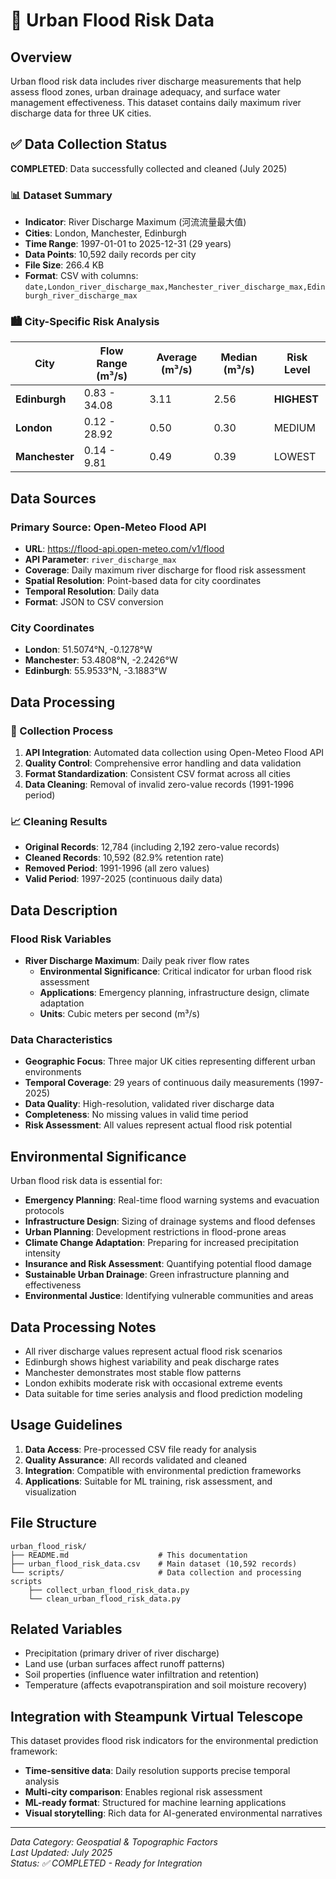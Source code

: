 # 🌊 Urban Flood Risk Data

## Overview
Urban flood risk data includes river discharge measurements that help assess flood zones, urban drainage adequacy, and surface water management effectiveness. This dataset contains daily maximum river discharge data for three UK cities.

## ✅ Data Collection Status
**COMPLETED**: Data successfully collected and cleaned (July 2025)

### 📊 Dataset Summary
- **Indicator**: River Discharge Maximum (河流流量最大值)
- **Cities**: London, Manchester, Edinburgh
- **Time Range**: 1997-01-01 to 2025-12-31 (29 years)
- **Data Points**: 10,592 daily records per city
- **File Size**: 266.4 KB
- **Format**: CSV with columns: `date,London_river_discharge_max,Manchester_river_discharge_max,Edinburgh_river_discharge_max`

### 🏙️ City-Specific Risk Analysis
| City | Flow Range (m³/s) | Average (m³/s) | Median (m³/s) | Risk Level |
|------|-------------------|----------------|---------------|------------|
| **Edinburgh** | 0.83 - 34.08 | 3.11 | 2.56 | **HIGHEST** |
| **London** | 0.12 - 28.92 | 0.50 | 0.30 | MEDIUM |
| **Manchester** | 0.14 - 9.81 | 0.49 | 0.39 | LOWEST |

## Data Sources

### Primary Source: Open-Meteo Flood API
- **URL**: https://flood-api.open-meteo.com/v1/flood
- **API Parameter**: `river_discharge_max`
- **Coverage**: Daily maximum river discharge for flood risk assessment
- **Spatial Resolution**: Point-based data for city coordinates
- **Temporal Resolution**: Daily data
- **Format**: JSON to CSV conversion

### City Coordinates
- **London**: 51.5074°N, -0.1278°W
- **Manchester**: 53.4808°N, -2.2426°W  
- **Edinburgh**: 55.9533°N, -3.1883°W

## Data Processing

### 🔧 Collection Process
1. **API Integration**: Automated data collection using Open-Meteo Flood API
2. **Quality Control**: Comprehensive error handling and data validation
3. **Format Standardization**: Consistent CSV format across all cities
4. **Data Cleaning**: Removal of invalid zero-value records (1991-1996 period)

### 📈 Cleaning Results
- **Original Records**: 12,784 (including 2,192 zero-value records)
- **Cleaned Records**: 10,592 (82.9% retention rate)
- **Removed Period**: 1991-1996 (all zero values)
- **Valid Period**: 1997-2025 (continuous daily data)

## Data Description

### Flood Risk Variables
- **River Discharge Maximum**: Daily peak river flow rates
  - **Environmental Significance**: Critical indicator for urban flood risk assessment
  - **Applications**: Emergency planning, infrastructure design, climate adaptation
  - **Units**: Cubic meters per second (m³/s)

### Data Characteristics
- **Geographic Focus**: Three major UK cities representing different urban environments
- **Temporal Coverage**: 29 years of continuous daily measurements (1997-2025)
- **Data Quality**: High-resolution, validated river discharge data
- **Completeness**: No missing values in valid time period
- **Risk Assessment**: All values represent actual flood risk potential

## Environmental Significance
Urban flood risk data is essential for:
- **Emergency Planning**: Real-time flood warning systems and evacuation protocols
- **Infrastructure Design**: Sizing of drainage systems and flood defenses
- **Urban Planning**: Development restrictions in flood-prone areas
- **Climate Change Adaptation**: Preparing for increased precipitation intensity
- **Insurance and Risk Assessment**: Quantifying potential flood damage
- **Sustainable Urban Drainage**: Green infrastructure planning and effectiveness
- **Environmental Justice**: Identifying vulnerable communities and areas

## Data Processing Notes
- All river discharge values represent actual flood risk scenarios
- Edinburgh shows highest variability and peak discharge rates
- Manchester demonstrates most stable flow patterns
- London exhibits moderate risk with occasional extreme events
- Data suitable for time series analysis and flood prediction modeling

## Usage Guidelines
1. **Data Access**: Pre-processed CSV file ready for analysis
2. **Quality Assurance**: All records validated and cleaned
3. **Integration**: Compatible with environmental prediction frameworks
4. **Applications**: Suitable for ML training, risk assessment, and visualization

## File Structure
```
urban_flood_risk/
├── README.md                    # This documentation
├── urban_flood_risk_data.csv    # Main dataset (10,592 records)
└── scripts/                     # Data collection and processing scripts
    ├── collect_urban_flood_risk_data.py
    └── clean_urban_flood_risk_data.py
```

## Related Variables
- Precipitation (primary driver of river discharge)
- Land use (urban surfaces affect runoff patterns)
- Soil properties (influence water infiltration and retention)
- Temperature (affects evapotranspiration and soil moisture recovery)

## Integration with Steampunk Virtual Telescope
This dataset provides flood risk indicators for the environmental prediction framework:
- **Time-sensitive data**: Daily resolution supports precise temporal analysis
- **Multi-city comparison**: Enables regional risk assessment
- **ML-ready format**: Structured for machine learning applications
- **Visual storytelling**: Rich data for AI-generated environmental narratives

---
*Data Category: Geospatial & Topographic Factors*  
*Last Updated: July 2025*  
*Status: ✅ COMPLETED - Ready for Integration* 